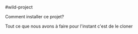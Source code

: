 #wild-project

Comment installer ce projet?

Tout ce que nous avons à faire pour l'instant c'est de le cloner

